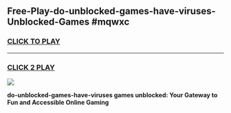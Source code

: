 
## Free-Play-do-unblocked-games-have-viruses-Unblocked-Games #mqwxc
<h3>
<a href="https://news.freeplayer.one?title=do-unblocked-games-have-viruses&ref=8M">CLICK TO PLAY</a></h3>
<hr>

<h3>
<a href="https://news.freeplayer.one?title=do-unblocked-games-have-viruses&ref=8M">CLICK 2 PLAY</a>
  
</h3>

<a href="https://news.freeplayer.one?title=do-unblocked-games-have-viruses&ref=8M"><img src="https://clearcache.store/games.png"></a>


**do-unblocked-games-have-viruses games unblocked: Your Gateway to Fun and Accessible Online Gaming**

